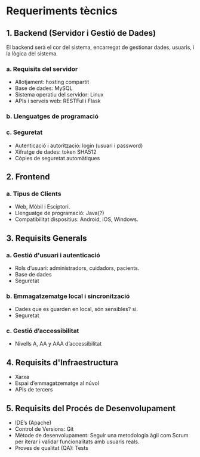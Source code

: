 # Requeriments tècnics
## 1. Backend (Servidor i Gestió de Dades)
El backend serà el cor del sistema, encarregat de gestionar dades, usuaris, i la lògica del sistema.

### a. Requisits del servidor
- Allotjament: hosting compartit
- Base de dades: MySQL
- Sistema operatiu del servidor: Linux
- APIs i serveis web: RESTFul i Flask
### b. Llenguatges de programació
### c. Seguretat
- Autenticació i autorització: login (usuari i password) 
- Xifratge de dades: token SHA512
- Còpies de seguretat automàtiques
## 2. Frontend
### a. Tipus de Clients
- Web, Mòbil i Esciptori.
- Llenguatge de programació: Java(?)
- Compatibilitat dispositius: Android, iOS, Windows.

## 3. Requisits Generals
### a. Gestió d'usuari i autenticació
- Rols d’usuari: administradors, cuidadors, pacients.
- Base de dades
- Seguretat

### b. Emmagatzematge local i sincronització
- Dades que es guarden en local, són sensibles? si.
- Seguretat

### c. Gestió d’accessibilitat
- Nivells A, AA y AAA d’accessibilitat
## 4. Requisits d'Infraestructura
- Xarxa
- Espai d’emmagatzematge al núvol
- APIs de tercers
## 5. Requisits del Procés de Desenvolupament
- IDE’s (Apache)
- Control de Versions: Git
- Mètode de desenvolupament: Seguir una metodologia àgil com Scrum per iterar i validar funcionalitats amb usuaris reals.
- Proves de qualitat (QA): Tests

